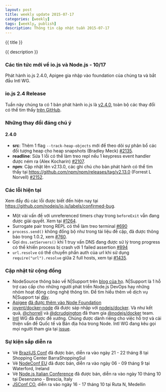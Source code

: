 ```yaml
---
layout: post
title: weekly update 2015-07-17
categories: [weekly]
tags: [weekly, publish]
description: Thông tin cập nhật tuần 2015-07-17
---
```


{{ title }}

{{ description }}

### Các tin tức mới về io.js và Node.js - 10/17

Phát hành io.js 2.4.0, Apigee gia nhập vào foundation của chúng ta và bắt đầu Intl WG.

### io.js 2.4 Release

Tuần này chúng ta có 1 bản phát hành io.js là [v2.4.0](https://iojs.org/dist/v2.4.0/), toàn bộ các thay đổi có thể tìm thấy [trên GitHub](https://github.com/nodejs/io.js/blob/master/CHANGELOG.md).

### Những thay đổi đáng chú ý

#### 2.4.0

* **src**: Thêm 1 flag `--track-heap-objects` mới để theo dõi sự phân bổ các đối tượng heap cho heap snapshots (Bradley Meck) [#2135](https://github.com/nodejs/io.js/pull/2135).
* **readline**: Sửa 1 lỗi có thể làm treo repl nếu 1 keypress event handler được ném ra (Alex Kocharin) [#2107](https://github.com/nodejs/io.js/pull/2107).
* **npm**: Cập nhật lên v2.13.0, các ghi chú cho bản phát hành có thể tìm thấy tại <https://github.com/npm/npm/releases/tag/v2.13.0> (Forrest L Norvell) [#2152](https://github.com/nodejs/io.js/pull/2152).

### Các lỗi hiện tại

Xem đầy đủ các lỗi được biết đến hiện nay tại
https://github.com/nodejs/io.js/labels/confirmed-bug.

* Một vài vấn đề với unreferenced timers chạy trong `beforeExit` vẫn đang được giải quyết. Xem tại [#1264](https://github.com/nodejs/io.js/issues/1264).
* Surrogate pair trong REPL có thể làm treo terminal [#690](https://github.com/iojs/io.js/issues/690)
* `process.send()` không đồng bộ như trong tài liệu đề cập, đã được thông báo trong 1.0.2, xem [#760](https://github.com/iojs/io.js/issues/760).
* Gọi `dns.setServers()`  khi 1 truy vấn DNS đang được sử lý trong progress có thể khiến process bị crash với 1 failed assertion [#894](https://github.com/iojs/io.js/issues/894)
* `url.resolve` có thể chuyển phần auth của url khi sử dụng `require("url").resolve` giữa 2 full hosts, xem tại [#1435](https://github.com/iojs/io.js/issues/1435).

### Cập nhật từ cộng đồng

* NodeSource thông báo về N\|Support trên [blog của họ](https://nodesource.com/blog/nodesource-announces-nsupport). N\|Support là 1 hỗ trợ cao cấp cho những người phát triển Node.js DevOps hay những nhóm hoạt động công nghệ thông tin. Để tìm hiểu thêm về dịch vụ N\|Support tại [đây](https://nodesource.com/products/nsupport).
* [Apigee](https://apigee.com/) [đã được thêm vào Node Foundation](https://github.com/nodejs/nodejs.org/pull/151)
* [joyent/docker-node](https://github.com/joyent/docker-node) đã được sáp nhập với  [nodejs/docker](https://github.com/nodejs/docker-iojs). Và như kết quả, [@chorrell](https://github.com/chorrell) và [@dcrudgington](https://github.com/dcrudgington) đã tham gia [@nodejs/docker](https://github.com/orgs/nodejs/teams/docker) team.
* [Intl](https://github.com/nodejs/intl) WG đã được đề xướng. Chúng được dành riêng cho việc hỗ trợ và cải thiện vấn đề Quốc tế và Bản địa hóa trong Node. Intl WG đang kêu gọi mọi người tham gia tại [issue](https://github.com/nodejs/Intl/issues/5).

### Sự kiện sắp diễn ra

* Vé [BrazilJS Conf](http://braziljs.com.br/) đã được bán, diễn ra vào ngày 21 - 22 tháng 8 tại Shopping Center BarraShoppingSul
* Vé [NodeConf EU](http://nodeconf.eu/) đã được bán, diễn ra vào ngày 06 - 09 tháng 9 tại Waterford, Ireland
* Vé [Node.js Italian Conference](http://nodejsconf.it/) đã được bán, diễn ra vào ngày 10 tháng 10 tại Desenzano - Brescia, Italy
* [JSConf CO](http://www.jsconf.co/), diễn ra vào ngày 16 - 17 tháng 10 tại Ruta N, Medellin